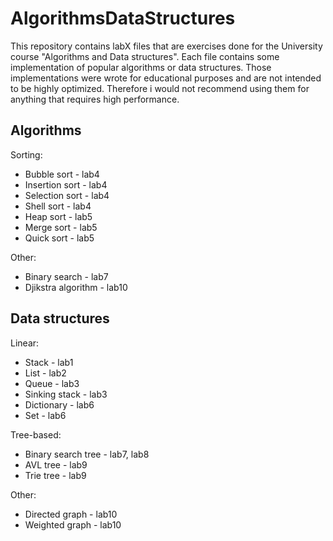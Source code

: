 # AlgorithmsDataStructures
This repository contains labX files that are exercises done for the University course "Algorithms and Data structures". Each file contains some implementation of popular algorithms or data structures. Those implementations were wrote for educational purposes and are not intended to be highly optimized. Therefore i would not recommend using them for anything that requires high performance.

## Algorithms
Sorting: 
<ul>
  <li>Bubble sort - lab4</li>
  <li>Insertion sort - lab4</li>
  <li>Selection sort - lab4</li>
  <li>Shell sort - lab4</li>
  <li>Heap sort - lab5</li>
  <li>Merge sort - lab5</li>
  <li>Quick sort - lab5</li>
</ul>  
Other:
<ul>
  <li>Binary search - lab7</li>
  <li>Djikstra algorithm - lab10</li>
</ul>  

## Data structures
Linear:
<ul>
  <li>Stack - lab1</li>
  <li>List - lab2</li>
  <li>Queue - lab3</li>
  <li>Sinking stack - lab3</li>
  <li>Dictionary - lab6</li>
  <li>Set - lab6</li>
</ul> 
Tree-based:
<ul>
  <li>Binary search tree - lab7, lab8</li>
  <li>AVL tree - lab9</li>
  <li>Trie tree - lab9</li>
</ul> 
Other:
<ul>
  <li>Directed graph - lab10</li>
  <li>Weighted graph - lab10</li>
</ul>  
